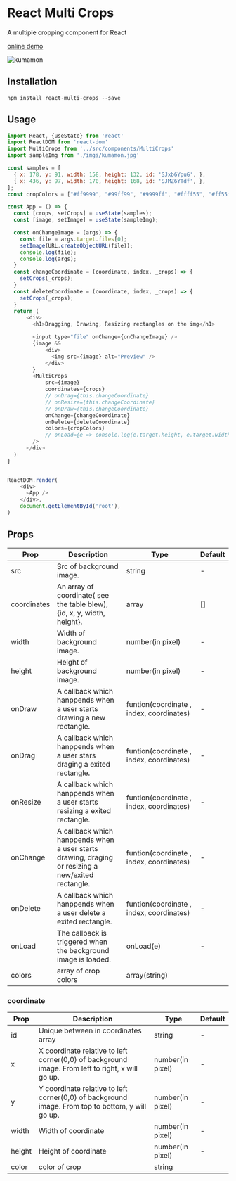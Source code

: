 # React Multi Crops

A multiple cropping component for React

[online demo](https://beizhedenglong.github.io/react-multi-crops/)

![kumamon](./examples/imgs/kumamon.gif)


## Installation
```
npm install react-multi-crops --save
```


## Usage

```js
import React, {useState} from 'react'
import ReactDOM from 'react-dom'
import MultiCrops from '../src/components/MultiCrops'
import sampleImg from './imgs/kumamon.jpg'

const samples = [
  { x: 178, y: 91, width: 158, height: 132, id: 'SJxb6YpuG', },
  { x: 436, y: 97, width: 170, height: 168, id: 'SJMZ6YTdf', },
];
const cropColors = ["#ff9999", "#99ff99", "#9999ff", "#ffff55", "#ff55ff"];

const App = () => {
  const [crops, setCrops] = useState(samples);
  const [image, setImage] = useState(sampleImg);

  const onChangeImage = (args) => {
    const file = args.target.files[0];
    setImage(URL.createObjectURL(file));
    console.log(file);
    console.log(args);
  }
  const changeCoordinate = (coordinate, index, _crops) => {
    setCrops(_crops);
  }
  const deleteCoordinate = (coordinate, index, _crops) => {
    setCrops(_crops);
  }
  return (
      <div>
        <h1>Dragging, Drawing, Resizing rectangles on the img</h1>

        <input type="file" onChange={onChangeImage} />
        {image &&
            <div>
              <img src={image} alt="Preview" />
            </div>
        }
        <MultiCrops
            src={image}
            coordinates={crops}
            // onDrag={this.changeCoordinate}
            // onResize={this.changeCoordinate}
            // onDraw={this.changeCoordinate}
            onChange={changeCoordinate}
            onDelete={deleteCoordinate}
            colors={cropColors}
            // onLoad={e => console.log(e.target.height, e.target.width)}
        />
      </div>
  )
}


ReactDOM.render(
    <div>
      <App />
    </div>,
    document.getElementById('root'),
)


```

## Props

| Prop        | Description                                                                                        | Type                                     | Default |
|-------------|----------------------------------------------------------------------------------------------------|------------------------------------------|---------|
| src         | Src of background image.                                                                           | string                                   | -       |
| coordinates | An array of coordinate( see the table blew), {id, x, y, width, height}.                            | array                                    | []      |
| width       | Width of background image.                                                                         | number(in pixel)                         | -       |
| height      | Height of background image.                                                                        | number(in pixel)                         | -       |
| onDraw      | A callback which hanppends when a user starts drawing a new rectangle.                             | funtion(coordinate , index, coordinates) | -       |
| onDrag      | A callback which hanppends when  a user stars draging a exited rectangle.                          | funtion(coordinate , index, coordinates) | -       |
| onResize    | A callback which hanppends when a user starts resizing a exited rectangle.                         | funtion(coordinate , index, coordinates) | -       |
| onChange    | A callback which hanppends when a user starts drawing, draging or resizing a new/exited rectangle. | funtion(coordinate , index, coordinates) | -       |
| onDelete    | A callback which hanppends when a user delete a exited rectangle.                                  | funtion(coordinate , index, coordinates) | -       |
| onLoad      | The callback is  triggered when the background image is loaded.                                    | onLoad(e)                                | -       |
| colors      | array of crop colors                                                                               | array(string)                            |         |



### coordinate

| Prop   | Description                                                  | Type             | Default |
| ------ | ------------------------------------------------------------ | ---------------- | ------- |
| id     | Unique between in coordinates array                          | string           | -       |
| x      | X coordinate  relative to left corner(0,0) of background image. From left to right, x will go up. | number(in pixel) | -       |
| y      | Y coordinate  relative to left corner(0,0) of background image. From top to bottom, y will go up. | number(in pixel) | -       |
| width  | Width of coordinate                                          | number(in pixel) | -       |
| height | Height of coordinate                                         | number(in pixel) | -       |
|color| color of crop|string||

